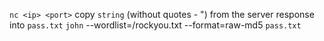 
`nc <ip> <port>`
copy `string` (without quotes - ") from the server response into `pass.txt`
`john` --wordlist=/rockyou.txt --format=raw-md5 `pass.txt`

